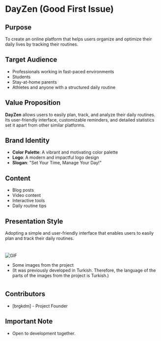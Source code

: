 # DayZen (Good First Issue)

## Purpose
To create an online platform that helps users organize and optimize their daily lives by tracking their routines.

## Target Audience
- Professionals working in fast-paced environments
- Students
- Stay-at-home parents
- Athletes and anyone with a structured daily routine

## Value Proposition
**DayZen** allows users to easily plan, track, and analyze their daily routines. Its user-friendly interface, customizable reminders, and detailed statistics set it apart from other similar platforms.

## Brand Identity
- **Color Palette**: A vibrant and motivating color palette
- **Logo**: A modern and impactful logo design
- **Slogan**: "Set Your Time, Manage Your Day!"

## Content
- Blog posts
- Video content
- Interactive tools
- Daily routine tips

## Presentation Style
Adopting a simple and user-friendly interface that enables users to easily plan and track their daily routines.
#
![GIF](https://i.giphy.com/media/v1.Y2lkPTc5MGI3NjExY2o2ZXl2aTM2cmJ3dTB3bXdyaG9nd2RubnJ1ZXR0a3VhcWh0Z3VpYyZlcD12MV9pbnRlcm5hbF9naWZfYnlfaWQmY3Q9Zw/NzCHIWL59H0OMELXAA/giphy.gif)
- Some images from the project
- (It was previously developed in Turkish. Therefore, the language of the parts of the images from the project is Turkish.)
#
## Contributors
- [brgkdm] - Project Founder

## **Important Note**
- Open to development together. 
